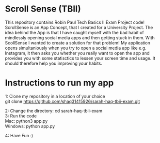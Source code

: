 # Scroll Sense (TBII)

This repository contains Robin Paul Tech Basics II Exam Project code!
ScrollSense is an App Concept, that I created for a University Project.
The idea behind the App is that I have caught myself with the bad habit 
of mindlessly opening social media apps and then getting stuck in them.
With ScollSense I wanted to create a solution for that problem!
My application opens simultaniously when you try to open a social media
app like e.g. Instagram, it then asks you whether you really want to open
the app and provides you with some statisctics to lessen your screen time
and usage. 
It should therefore help you improving your habits.

# Instructions to run my app

1: Clone my repository in a location of your choice
<br/>
git clone https://github.com/shaq31415926/sarah-haq-tbii-exam.git
<br/>

2: Change the directory:
cd sarah-haq-tbii-exam
<br/>
3: Run the code
<br/>
Mac:
python3 app.py
<br/>
Windows:
python app.py
<br/>

4: Have Fun :)
